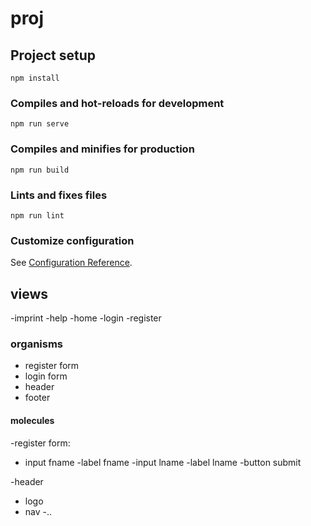 # proj

## Project setup
```
npm install
```

### Compiles and hot-reloads for development
```
npm run serve
```

### Compiles and minifies for production
```
npm run build
```

### Lints and fixes files
```
npm run lint
```

### Customize configuration
See [Configuration Reference](https://cli.vuejs.org/config/).

## views
-imprint
-help
-home
-login
-register

### organisms
- register form
- login form
- header
- footer

#### molecules

-register form:
 - input fname 
 -label fname
 -input lname
 -label lname
 -button submit

-header
 - logo
 - nav
 -..


